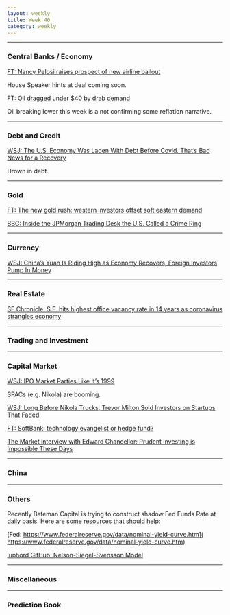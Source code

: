 ```yaml
---
layout: weekly
title: Week 40
category: weekly
---
```


---
### Central Banks / Economy

[FT: Nancy Pelosi raises prospect of new airline bailout](
https://www.ft.com/content/973a46be-f47f-4f56-a602-22813682e91c)

House Speaker hints at deal coming soon.

[FT: Oil dragged under $40 by drab demand](
https://www.ft.com/content/e5d144f6-a587-430d-b1de-9d706c1e41d3)

Oil breaking lower this week is a not confirming some reflation narrative.


---
### Debt and Credit

[WSJ: The U.S. Economy Was Laden With Debt Before Covid. That’s Bad News for a Recovery](
https://www.wsj.com/articles/the-u-s-economy-was-laden-with-debt-before-covid-thats-bad-news-for-a-recovery-11601566931)

Drown in debt.

---
### Gold

[FT: The new gold rush: western investors offset soft eastern demand](
https://www.ft.com/content/8a53dbaf-8210-4c60-8753-e3018fa1b1e1)

[BBG: Inside the JPMorgan Trading Desk the U.S. Called a Crime Ring](
https://www.bloomberg.com/news/articles/2020-09-28/inside-the-jpm-precious-metals-desk-called-a-crime-ring-by-prosecutors)

---
### Currency

[WSJ: China’s Yuan Is Riding High as Economy Recovers, Foreign Investors Pump In Money](
https://www.wsj.com/articles/chinas-yuan-is-riding-high-as-economy-recovers-foreign-investors-pump-in-money-11601285402)

---
### Real Estate

[SF Chronicle: S.F. hits highest office vacancy rate in 14 years as coronavirus strangles economy](
https://www.sfchronicle.com/business/article/S-F-hits-highest-office-vacancy-rate-in-14-years-15613639.php)

---
### Trading and Investment

---
### Capital Market

[WSJ: IPO Market Parties Like It’s 1999](
https://www.wsj.com/articles/ipo-market-parties-like-its-1999-11601052419?st=tu6y6lzxqpte0g4)

SPACs (e.g. Nikola) are booming.

[WSJ: Long Before Nikola Trucks, Trevor Milton Sold Investors on Startups That Faded](
https://www.wsj.com/articles/nikola-electric-hydrogen-trucks-trevor-milton-11601575695?mod=hp_lead_pos5)

[FT: SoftBank: technology evangelist or hedge fund?](
https://www.ft.com/content/4403ee1a-050f-4742-b967-ba47b0f1de03?shareType=nongift)

[The Market interview with Edward Chancellor: Prudent Investing is Impossible These Days](
https://themarket.ch/interview/edward-chancellor-prudent-investing-is-impossible-these-days-ld.2606)

---
### China

---
### Others

Recently Bateman Capital is trying to construct shadow Fed Funds Rate at daily
basis. Here are some resources that should help:

[Fed: https://www.federalreserve.gov/data/nominal-yield-curve.htm](
https://www.federalreserve.gov/data/nominal-yield-curve.htm)

[luphord GitHub: Nelson-Siegel-Svensson Model](
https://github.com/luphord/nelson_siegel_svensson)

---
### Miscellaneous

---
### Prediction Book
